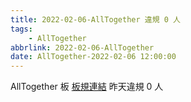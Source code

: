 ```yaml
---
title: 2022-02-06-AllTogether 違規 0 人
tags:
    - AllTogether
abbrlink: 2022-02-06-AllTogether
date: AllTogether-2022-02-06 12:00:00
---
```

AllTogether 板 [板規連結](https://www.ptt.cc/bbs/AllTogether/M.1643211430.A.5FB.html)
昨天違規 0 人
